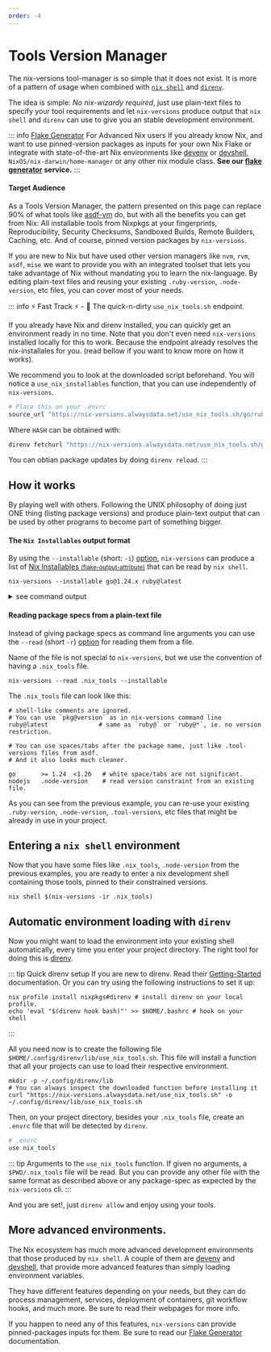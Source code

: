 ```yaml
---
order: -4
---
```


# Tools Version Manager

The nix-versions tool-manager is so simple that it does not exist. It is more of a pattern of usage when
combined with [`nix shell`](https://nix.dev/manual/nix/2.26/command-ref/nix-shell.html) and [`direnv`](https://direnv.net/).

The idea is simple:
<em>No nix-wizardy required</em>, just use plain-text files to specify your tool requirements and let `nix-versions` produce output that `nix shell` and `direnv` can use to give you an stable development environment.


::: info [Flake Generator](flake-generator.html) For Advanced Nix users
If you already know Nix, and want to use pinned-version packages as inputs for your own Nix Flake
or integrate with state-of-the-art Nix environments like
[devenv](https://devenv.sh/) or [devshell](https://github.com/numtide/devshell), `NixOS/nix-darwin/home-manager` or any other nix module class.
<b>See our [flake generator](flake-generator.html) service.</b>
:::

#### Target Audience

As a Tools Version Manager, the pattern presented on this page can replace 90% of what tools like [asdf-vm](https://asdf-vm.com/) do,
but with all the benefits you can get from Nix:
All installable tools from Nixpkgs at your fingerprints, Reproducibility, Security Checksums, Sandboxed Builds, Remote Builders, Caching, etc.
And of course, pinned version packages by `nix-versions`.

If you are new to Nix but have used other version managers like `nvm`, `rvm`, `asdf`, `mise` we want to provide you with an integrated toolset that lets you take advantage of Nix
without mandating you to learn the nix-language. By editing plain-text files and reusing your existing `.ruby-version`, `.node-version`, etc files, you can cover most of your needs.

::: info ⚡ Fast Track ⚡ - 🏃 The quick-n-dirty `use_nix_tools.sh` endpoint.

If you already have Nix and direnv installed, you can quickly get an environment ready in no time.
Note that you don't even need `nix-versions` installed locally for this to work.
Because the endpoint already resolves the nix-installales for you.
(read bellow if you want to know more on how it works).

We recommend you to look at the downloaded script beforehand.
You will notice a `use_nix_installables` function, that you can use independently of `nix-versions`.

```bash
# Place this on your .envrc
source_url "https://nix-versions.alwaysdata.net/use_nix_tools.sh/go/ruby" HASH
```

Where `HASH` can be obtained with:

```bash
direnv fetchurl "https://nix-versions.alwaysdata.net/use_nix_tools.sh/go/ruby"
```

You can obtian package updates by doing `direnv reload`.
:::

## How it works

By playing well with others. Following the UNIX philosophy of doing just ONE thing (listing package versions) and produce plain-text output that can be used by other programs to become part of something bigger.

#### The `Nix Installables` output format

By using the `--installable` (short: `-i`) [option](../getting-started/cli-help.html), `nix-versions` can produce a list of [Nix Installables <small>(flake-output-attribute)</small>](https://nix.dev/manual/nix/2.24/command-ref/new-cli/nix#flake-output-attribute) that can be read by `nix shell`.

```shell
nix-versions --installable go@1.24.x ruby@latest
```
<details><summary>see command output</summary>
<pre class="ansi-to-html">
nixpkgs/de0fe301211c267807afd11b12613f5511ff7433#go_1_24
nixpkgs/0d534853a55b5d02a4ababa1d71921ce8f0aee4c#ruby_3_4
</pre>
</details>

#### Reading package specs from a plain-text file

Instead of giving package specs as command line arguments you can use the `--read` (short `-r`) [option](../getting-started/cli-help.html) for reading them from a file.

Name of the file is not special to `nix-versions`, but we use the convention of having a `.nix_tools` file.

```shell
nix-versions --read .nix_tools --installable
```

The `.nix_tools` file can look like this:
```text
# shell-like comments are ignored.
# You can use `pkg@version` as in nix-versions command line
ruby@latest              # same as `ruby@` or `ruby@*`, ie. no version restriction.

# You can use spaces/tabs after the package name, just like .tool-versions files from asdf.
# And it also looks much cleaner.

go       >= 1.24  <1.26   # white space/tabs are not significant.
nodejs   .node-version    # read version constraint from an existing file.
```

As you can see from the previous example, you can re-use your existing `.ruby-version`, `.node-version`, `.tool-versions`, etc files that might be already in use in your project.


## Entering a `nix shell` environment

Now that you have some files like `.nix_tools`, `.node-version` from the previous examples, you are ready to enter a nix development shell containing those tools, pinned to their constrained versions.

```shell
nix shell $(nix-versions -ir .nix_tools)
```

## Automatic environment loading with `direnv`

Now you might want to load the environment into your existing shell automatically, every time you enter your project directory.
The right tool for doing this is [direnv](https://direnv.net).

::: tip Quick direnv setup
If you are new to direnv. Read their [Getting-Started](https://direnv.net/#getting-started) documentation.
Or you can try using the following instructions to set it up:

```shell
nix profile install nixpkgs#direnv # install direnv on your local profile.
echo 'eval "$(direnv hook bash)"' >> $HOME/.bashrc # hook on your shell
```
:::


All you need now is to create the following file `$HOME/.config/direnv/lib/use_nix_tools.sh`. This file
will install a function that all your projects can use to load their respective environment.

```shell
mkdir -p ~/.config/direnv/lib
# You can always inspect the downloaded function before installing it
curl "https://nix-versions.alwaysdata.net/use_nix_tools.sh" -o ~/.config/direnv/lib/use_nix_tools.sh
```

Then, on your project directory, besides your `.nix_tools` file, create an `.envrc` file that will be
detected by `direnv`.

```bash
# .envrc
use nix_tools
```

::: tip Arguments to the `use_nix_tools` function.
If given no arguments, a `$PWD/.nix_tools` file will be read. But you can provide any
other file with the same format as described above or any package-spec as expected by the `nix-versions` cli.
:::

And you are set!, just `direnv allow` and enjoy using your tools.


## More advanced environments.

The Nix ecosystem has much more advanced development environments that those produced by `nix shell`.
A couple of them are [devenv](https://devenv.sh/) and [devshell](https://github.com/numtide/devshell),
that provide more advanced features than simply loading environment variables.

They have different features depending on your needs, but they can do process management, services, deployment of containers, git workflow hooks, and much more. Be sure to read their webpages for more info.

If you happen to need any of this features, `nix-versions` can provide pinned-packages inputs for them. Be sure to read our [Flake Generator](flake-generator.html) documentation.
